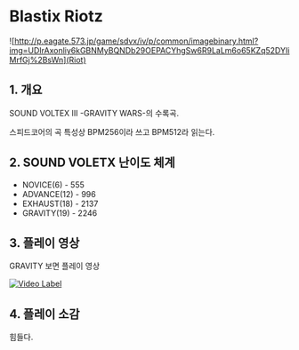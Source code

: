 # Blastix Riotz

![http://p.eagate.573.jp/game/sdvx/iv/p/common/imagebinary.html?img=UDIrAxonliy6kGBNMyBQNDb29OEPACYhgSw6R9LaLm6o65KZq52DYIiMrfGj%2BsWn](Riot)





## 1. 개요

SOUND VOLTEX III -GRAVITY WARS-의 수록곡.

스피드코어의 곡 특성상 BPM256이라 쓰고 BPM512라 읽는다.



## 2. SOUND VOLETX 난이도 체계

- NOVICE(6) - 555
- ADVANCE(12) - 996
- EXHAUST(18) - 2137
- GRAVITY(19) - 2246



## 3. 플레이 영상

GRAVITY 보면 플레이 영상

[![Video Label](http://img.youtube.com/vi/DROJgIbEPBE/0.jpg)](https://youtu.be/DROJgIbEPBE?t=0s)





## 4. 플레이 소감

힘들다.
